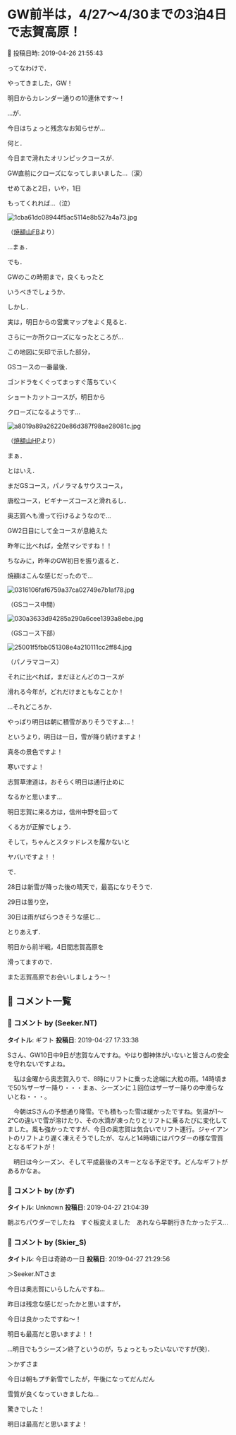 # GW前半は，4/27～4/30までの3泊4日で志賀高原！

📅 投稿日時: 2019-04-26 21:55:43

ってなわけで．


やってきました，GW！


明日からカレンダー通りの10連休です～！





…が．


今日はちょっと残念なお知らせが…


何と．


今日まで滑れたオリンピックコースが．


GW直前にクローズになってしまいました…（涙）


せめてあと2日，いや，1日


もってくれれば…（泣）







![1cba61dc08944f5ac5114e8b527a4a73.jpg](images/1cba61dc08944f5ac5114e8b527a4a73.jpg)




（[焼額山FB](https://www.facebook.com/yakebitaiyama/posts/2146004555494879?__xts__[0]=68.ARBd1j3XA1q206acaHl2L_ok-AvJ_7OgpNAGj5ZrvN7zCJgFavJpkgS9c6gW8PNdkRoFblmXhVk8smvjqHJw-mk1dtsTb4C8ShbK0t3VDQZaIxBzfEVhI2tW_U9x9F_ep9-Aj8LYTdx8XHVR0buPNYFj-u5xPdZxnWtIzXL2LMzo9y9c4Q9Qh26Nr3t2AUbKEj9DRgUJ0K1Lywk2Ox_oiGUOz3ECHhuOoIpz0x7pQ69L7WoocFJrUkjpLcCzZ_tohrStbvM53PI5ExrLNlroRzgH408vEqJevxbZf73TyLidwcDKES32qcRJJGfMSpL4P2Ql3wXX26ZcJ2oYAVyfDA&__tn__=-R)より）








…まぁ．


でも．


GWのこの時期まで，良くもったと


いうべきでしょうか．





しかし．


実は，明日からの営業マップをよく見ると．


さらに一か所クローズになったところが…


この地図に矢印で示した部分，


GSコースの一番最後．


ゴンドラをくぐってまっすぐ落ちていく


ショートカットコースが，明日から


クローズになるようです…




![a8019a89a26220e86d387f98ae28081c.jpg](images/a8019a89a26220e86d387f98ae28081c.jpg)




（[焼額山HP](http://www2.princehotels.co.jp/ski/shiga/files/pdf/springmap_1_25.pdf)より）





まぁ．


とはいえ．


まだGSコース，パノラマ＆サウスコース，


唐松コース，ビギナーズコースと滑れるし．


奥志賀へも滑って行けるようなので…


GW2日目にして全コースが息絶えた


昨年に比べれば，全然マシですね！！





ちなみに，昨年のGW初日を振り返ると．


焼額はこんな感じだったので…




![0316106faf6759a37ca02749e7b1af78.jpg](images/0316106faf6759a37ca02749e7b1af78.jpg)




（GSコース中間）




![030a3633d94285a290a6cee1393a8ebe.jpg](images/030a3633d94285a290a6cee1393a8ebe.jpg)




（GSコース下部）




![25001f5fbb051308e4a210111cc2ff84.jpg](images/25001f5fbb051308e4a210111cc2ff84.jpg)




（パノラマコース）


それに比べれば，まだほとんどのコースが


滑れる今年が，どれだけまともなことか！





…それどころか．


やっぱり明日は朝に積雪がありそうですよ…！


というより，明日は一日，雪が降り続けますよ！


真冬の景色ですよ！


寒いですよ！





志賀草津道は，おそらく明日は通行止めに


なるかと思います…


明日志賀に来る方は，信州中野を回って


くる方が正解でしょう．


そして，ちゃんとスタッドレスを履かないと


ヤバいですよ！！





で．


28日は新雪が降った後の晴天で，最高になりそうで．


29日は曇り空，


30日は雨がぱらつきそうな感じ…





とりあえず．


明日から前半戦，4日間志賀高原を


滑ってますので．


また志賀高原でお会いしましょう～！

## 💬 コメント一覧

### 💬 コメント by (Seeker.NT)
**タイトル**: ギフト
**投稿日**: 2019-04-27 17:33:38

Sさん、GW10日中9日が志賀なんですね。やはり御神体がいないと皆さんの安全を守れないですよね。

　私は金曜から奥志賀入りで、8時にリフトに乗った途端に大粒の雨。14時頃まで50%ザーザー降り・・・まぁ、シーズンに１回位はザーザー降りの中滑らないとね・・・。

　今朝はSさんの予想通り降雪。でも積もった雪は緩かったですね。気温が1〜2℃の違いで雪が溶けたり、その水滴が凍ったりとリフトに乗るたびに変化してました。風も強かったですが、今日の奥志賀は気合いでリフト運行。ジャイアントのリフトより遅く凍えそうでしたが、なんと14時頃にはパウダーの様な雪質となるギフトが！

　明日は今シーズン、そして平成最後のスキーとなる予定です。どんなギフトがあるかなぁ。

### 💬 コメント by (かず)
**タイトル**: Unknown
**投稿日**: 2019-04-27 21:04:39

朝ぷちパウダーでしたね　すぐ板変えました　あれなら早朝行きたかったデス…

### 💬 コメント by (Skier_S)
**タイトル**: 今日は奇跡の一日
**投稿日**: 2019-04-27 21:29:56

＞Seeker.NTさま

今日は奥志賀にいらしたんですね…

昨日は残念な感じだったかと思いますが，

今日は良かったですね～！

明日も最高だと思いますよ！！

…明日でもうシーズン終了というのが，ちょっともったいないですが(笑)．



＞かずさま

今日は朝もプチ新雪でしたが，午後になってだんだん

雪質が良くなっていきましたね…

驚きでした！

明日は最高だと思いますよ！

